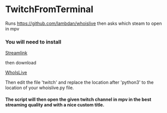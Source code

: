 # TwitchFromTerminal
Runs https://github.com/lambdan/whoislive then asks which steam to open in mpv

### You will need to install 

[Streamlink](https://github.com/streamlink/streamlink)

then download

[WhoIsLive](https://github.com/lambdan/whoislive)

Then edit the file 'twitch' and replace the location after 'python3' to the location of your whoislive.py file.

#### The script will then open the given twitch channel in mpv in the best streaming quality and with a nice custom title.
